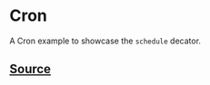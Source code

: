 # Cron

A Cron example to showcase the `schedule` decator.

## [Source](https://github.com/scaleway/serverless-api-project/blob/main/examples/cron/handler.py)

```{literalinclude} ../../../examples/cron/handler.py
```
